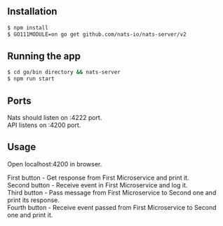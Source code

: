 ## Installation

```bash
$ npm install
$ GO111MODULE=on go get github.com/nats-io/nats-server/v2
```

## Running the app

```bash
$ cd go/bin directory && nats-server
$ npm run start
```

## Ports

Nats should listen on :4222 port.  
API listens on :4200 port.

## Usage
Open localhost:4200 in browser.

First button - Get response from First Microservice and print it.  
Second button - Receive event in First Microservice and log it.  
Third button - Pass message from First Microservice to Second one and print its response.  
Fourth button - Receive event passed from First Microservice to Second one and print it.  